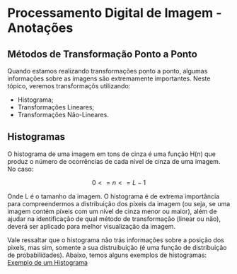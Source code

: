 # Processamento Digital de Imagem - Anotações

## Métodos de Transformação Ponto a Ponto ## 

Quando estamos realizando transformações ponto a ponto, algumas informações sobre as imagens são extremamente importantes. Neste tópico, veremos transformaçõs utilizando: 

* Histograma;
* Transformações Lineares;
* Transformações Não-Lineares.

## Histogramas ##

O histograma de uma imagem em tons de cinza é uma função H(n) que produz o número de ocorrências de cada nível de cinza de uma imagem. No caso: 

$$
0 <= n <= L-1
$$

 Onde L é o tamanho da imagem. O histograma é de extrema importância para compreendermos a distribuição dos píxeis da imagem (ou seja, se uma imagem contém píxeis com um nível de cinza menor ou maior), além de ajudar na identificação de qual método de transformação (linear ou não), deverá ser aplicado para melhor visualização da imagem. 

 Vale ressaltar que o histograma não trás informações sobre a posição dos pixels, mas sim, somente a sua distruibuição (é uma função de distribuição de probabilidades). Abaixo, temos alguns exemplos de histogramas: 
[Exemplo de um Histograma](./images_teoria/histograma_1.png)
